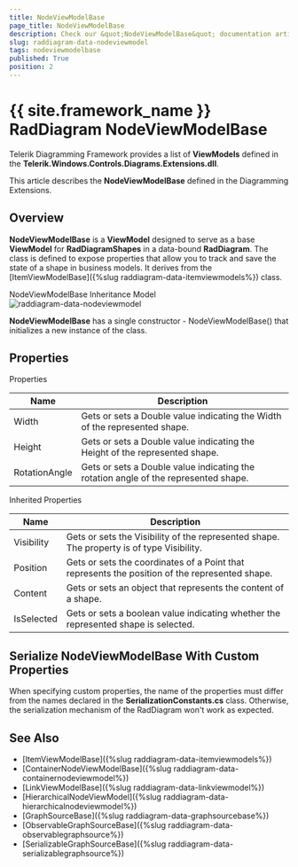 ```yaml
---
title: NodeViewModelBase
page_title: NodeViewModelBase
description: Check our &quot;NodeViewModelBase&quot; documentation article for the RadDiagram {{ site.framework_name }} control.
slug: raddiagram-data-nodeviewmodel
tags: nodeviewmodelbase
published: True
position: 2
---
```


# {{ site.framework_name }} RadDiagram NodeViewModelBase

Telerik Diagramming Framework provides a list of __ViewModels__ defined in the __Telerik.Windows.Controls.Diagrams.Extensions.dll__.	  

This article describes the __NodeViewModelBase__ defined in the Diagramming Extensions.	  

## Overview

__NodeViewModelBase__ is a __ViewModel__ designed to serve as a base __ViewModel__ for __RadDiagramShapes__ in a data-bound __RadDiagram__. The class is defined to expose properties that allow you to track and save the state of a shape in business models. It derives from the  [ItemViewModelBase]({%slug raddiagram-data-itemviewmodels%}) class.		

NodeViewModelBase Inheritance Model
![raddiagram-data-nodeviewmodel](images/raddiagram-data-nodeviewmodel.png)

__NodeViewModelBase__ has a single constructor - NodeViewModelBase() that initializes a new instance of the class.		

## Properties

Properties

|Name|Description|
|----|-----------|
|Width|Gets or sets a Double value indicating the Width of the represented shape.|
|Height|Gets or sets a Double value indicating the Height of the represented shape.|
|RotationAngle|Gets or sets a Double value indicating the rotation angle of the represented shape.|

Inherited Properties

|Name|Description|
|----|-----------|
|Visibility|Gets or sets the Visibility of the represented shape. The property is of type Visibility.|
|Position|Gets or sets the coordinates of a Point that represents the position of the represented shape.|
|Content|Gets or sets an object that represents the content of a shape.|
|IsSelected|Gets or sets a boolean value indicating whether the represented shape is selected.|

## Serialize NodeViewModelBase With Custom Properties

When specifying custom properties, the name of the properties must differ from the names declared in the __SerializationConstants.cs__ class. Otherwise, the serialization mechanism of the RadDiagram won't work as expected.

## See Also
 * [ItemViewModelBase]({%slug raddiagram-data-itemviewmodels%})
 * [ContainerNodeViewModelBase]({%slug raddiagram-data-containernodeviewmodel%})
 * [LinkViewModelBase]({%slug raddiagram-data-linkviewmodel%})
 * [HierarchicalNodeViewModel]({%slug raddiagram-data-hierarchicalnodeviewmodel%})
 * [GraphSourceBase]({%slug raddiagram-data-graphsourcebase%})
 * [ObservableGraphSourceBase]({%slug raddiagram-data-observablegraphsource%})
 * [SerializableGraphSourceBase]({%slug raddiagram-data-serializablegraphsource%})